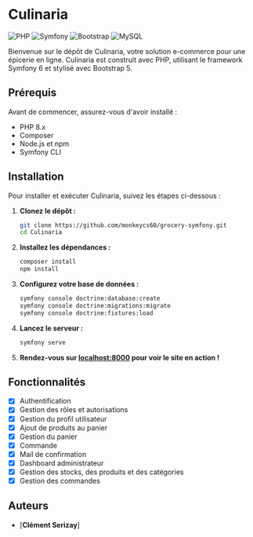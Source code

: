 # Culinaria

![PHP](https://img.shields.io/badge/PHP-777BB4?style=for-the-badge&logo=php&logoColor=white)
![Symfony](https://img.shields.io/badge/Symfony-000000?style=for-the-badge&logo=symfony&logoColor=white)
![Bootstrap](https://img.shields.io/badge/Bootstrap-7952B3?style=for-the-badge&logo=bootstrap&logoColor=white)
![MySQL](https://img.shields.io/badge/MySQL-4479A1?style=for-the-badge&logo=mysql&logoColor=white)

Bienvenue sur le dépôt de Culinaria, votre solution e-commerce pour une épicerie en ligne. Culinaria est construit avec PHP, utilisant le framework Symfony 6 et stylisé avec Bootstrap 5.

## Prérequis

Avant de commencer, assurez-vous d'avoir installé :

- PHP 8.x
- Composer
- Node.js et npm
- Symfony CLI

## Installation

Pour installer et exécuter Culinaria, suivez les étapes ci-dessous :

1. **Clonez le dépôt :**
   ```bash
   git clone https://github.com/monkeycs60/grocery-symfony.git
   cd Culinaria
    ```

2. **Installez les dépendances :**
    ```bash
    composer install
    npm install
    ```

3. **Configurez votre base de données :**
    ```bash
    symfony console doctrine:database:create
    symfony console doctrine:migrations:migrate
    symfony console doctrine:fixtures:load
    ```

4. **Lancez le serveur :**
    ```bash
    symfony serve
    ```

5. **Rendez-vous sur [localhost:8000](http://localhost:8000) pour voir le site en action !**

## Fonctionnalités

- [x] Authentification
- [x] Gestion des rôles et autorisations
- [x] Gestion du profil utilisateur
- [x] Ajout de produits au panier
- [x] Gestion du panier
- [x] Commande
- [x] Mail de confirmation
- [x] Dashboard administrateur
- [x] Gestion des stocks, des produits et des catégories
- [x] Gestion des commandes

## Auteurs

- [**Clément Serizay**]   